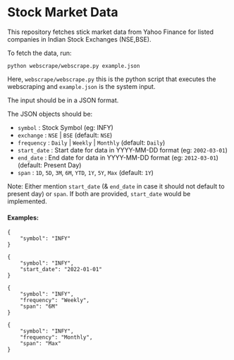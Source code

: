 # Stock Market Data

This repository fetches stick market data from Yahoo Finance for listed companies in Indian Stock Exchanges (NSE,BSE).

To fetch the data, run:
```
python webscrape/webscrape.py example.json
```
Here, `webscrape/webscrape.py` this is the python script that executes the webscraping and `example.json` is the system input. 

The input should be in a JSON format. 

The JSON objects should be:
- `symbol` : Stock Symbol (eg: INFY)
- `exchange` : `NSE` | `BSE` (default: `NSE`)
- `frequency` : `Daily` | `Weekly` | `Monthly` (default: `Daily`)
- `start_date` : Start date for data in YYYY-MM-DD format (eg: `2002-03-01`)
- `end_date` : End date for data in YYYY-MM-DD format (eg: `2012-03-01`) (default: Present Day)
- `span` :   `1D`, `5D`, `3M`, `6M`, `YTD`, `1Y`, `5Y`, `Max` (default: `1Y`)

Note: Either mention `start_date` (& `end_date` in case it should not default to present day) or `span`. If both are provided, `start_date` would be implemented. 

#### Examples:
```
{
    "symbol": "INFY"
}
```

```
{
    "symbol": "INFY",
    "start_date": "2022-01-01"
}
```

```
{
    "symbol": "INFY",
    "frequency": "Weekly",
    "span": "6M" 
}
```

```
{
    "symbol": "INFY",
    "frequency": "Monthly",
    "span": "Max" 
}
```
